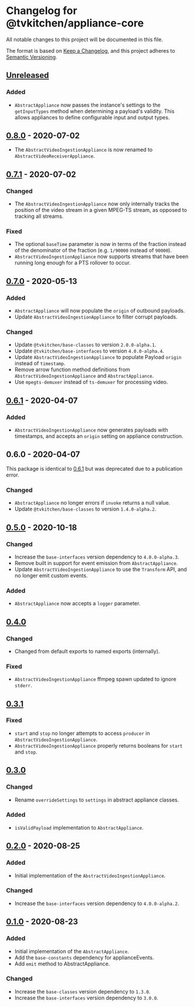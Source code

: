 # Changelog for @tvkitchen/appliance-core

All notable changes to this project will be documented in this file.

The format is based on [Keep a Changelog](https://keepachangelog.com/en/1.0.0/),
and this project adheres to [Semantic Versioning](https://semver.org/spec/v2.0.0.html).

## [Unreleased]
### Added
- `AbstractAppliance` now passes the instance's settings to the `getInputTypes` method when determining a payload's validity.  This allows appliances to define configurable input and output types.

## [0.8.0] - 2020-07-02
- The `AbstractVideoIngestionAppliance` is now renamed to `AbstractVideoReceiverAppliance`.

## [0.7.1] - 2020-07-02
### Changed
- The `AbstractVideoIngestionAppliance` now only internally tracks the position of the video stream in a given MPEG-TS stream, as opposed to tracking all streams.

### Fixed
- The optional `baseTime` parameter is now in terms of the fraction instead of the denominator of the fraction (e.g. `1/90000` instead of `90000`).
- `AbstractVideoIngestionAppliance` now supports streams that have been running long enough for a PTS rollover to occur.

## [0.7.0] - 2020-05-13
### Added
- `AbstractAppliance` will now populate the `origin` of outbound payloads.
- Update `AbstractVideoIngestionAppliance` to filter corrupt payloads.

### Changed
- Update `@tvkitchen/base-classes` to version `2.0.0-alpha.1`.
- Update `@tvkitchen/base-interfaces` to version `4.0.0-alpha.4`.
- Update `AbstractVideoIngestionAppliance` to populate Payload `origin` instead of `timestamp`.
- Remove arrow function method definitions from `AbstractVideoIngestionAppliance` and `AbstractAppliance`.
- Use `mpegts-demuxer` instead of `ts-demuxer` for processing video.

## [0.6.1] - 2020-04-07
### Added
- `AbstractVideoIngestionAppliance` now generates payloads with timestamps, and accepts an `origin` setting on appliance construction.

## 0.6.0 - 2020-04-07
This package is identical to [0.6.1] but was deprecated due to a publication error.

### Changed
- `AbstractAppliance` no longer errors if `invoke` returns a null value.
- Update `@tvkitchen/base-classes` to version `1.4.0-alpha.2`.

## [0.5.0] - 2020-10-18
### Changed
- Increase the `base-interfaces` version dependency to `4.0.0-alpha.3`.
- Remove built in support for event emission from `AbstractAppliance`.
- Update `AbstractVideoIngestionAppliance` to use the `Transform` API, and no longer emit custom events.

### Added
- `AbstractAppliance` now accepts a `logger` parameter.

## [0.4.0]
### Changed
- Changed from default exports to named exports (internally).

### Fixed
- `AbstractVideoIngestionAppliance` ffmpeg spawn updated to ignore `stderr`.

## [0.3.1]
### Fixed
- `start` and `stop` no longer attempts to access `producer` in `AbstractVideoIngestionAppliance`.
- `AbstractVideoIngestionAppliance` properly returns booleans for `start` and `stop`.

## [0.3.0]
### Changed
- Rename `overrideSettings` to `settings` in abstract appliance classes.

### Added
- `isValidPayload` implementation to `AbstractAppliance`.

## [0.2.0] - 2020-08-25
### Added
- Initial implementation of the `AbstractVideoIngestionAppliance`.

### Changed
- Increase the `base-interfaces` version dependency to `4.0.0-alpha.2`.
 
## [0.1.0] - 2020-08-23
### Added
- Initial implementation of the `AbstractAppliance`.
- Add the `base-constants` dependency for applianceEvents.
- Add `emit` method to AbstractAppliance.

### Changed
- Increase the `base-classes` version dependency to `1.3.0`.
- Increase the `base-interfaces` version dependency to `3.0.0`.

[Unreleased]: https://github.com/tvkitchen/appliances/compare/@tvkitchen/appliance-video-file-ingestion@0.8.0...HEAD
[0.8.0]: https://github.com/tvkitchen/appliances/releases/tag/@tvkitchen/appliance-core@0.8.0
[0.7.1]: https://github.com/tvkitchen/appliances/releases/tag/@tvkitchen/appliance-core@0.7.1
[0.7.0]: https://github.com/tvkitchen/appliances/releases/tag/@tvkitchen/appliance-core@0.7.0
[0.6.1]: https://github.com/tvkitchen/appliances/releases/tag/@tvkitchen/appliance-core@0.6.1
[0.5.0]: https://github.com/tvkitchen/appliances/releases/tag/@tvkitchen/appliance-core@0.5.0
[0.4.0]: https://github.com/tvkitchen/appliances/releases/tag/@tvkitchen/appliance-core@0.4.0
[0.3.1]: https://github.com/tvkitchen/appliances/releases/tag/@tvkitchen/appliance-core@0.3.1
[0.3.0]: https://github.com/tvkitchen/appliances/releases/tag/@tvkitchen/appliance-core@0.3.0
[0.2.0]: https://github.com/tvkitchen/appliances/releases/tag/@tvkitchen/appliance-core@0.2.0
[0.1.0]: https://github.com/tvkitchen/appliances/releases/tag/@tvkitchen/appliance-core@0.1.0
